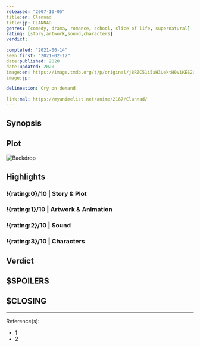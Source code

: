 ```yaml
---
released: "2007-10-05"
title:en: Clannad
title:jp: CLANNAD
genres: [comedy, drama, romance, school, slice of life, supernatural]
rating: [story,artwork,sound,characters]
verdict:

completed: "2021-06-14"
seen:first: "2021-02-12"
date:published: 2020
date:updated: 2020
image:en: https://image.tmdb.org/t/p/original/j8RZC51i5aH3UektH0ViKES2Ux3.jpg
image:jp:

delineation: Cry on demand

link:mal: https://myanimelist.net/anime/2167/Clannad/
---
```


## Synopsis

## Plot

![Backdrop]()

## Highlights

### !{rating:0}/10 | Story & Plot

### !{rating:1}/10 | Artwork & Animation

### !{rating:2}/10 | Sound

### !{rating:3}/10 | Characters

## Verdict

## $SPOILERS

## $CLOSING

---
Reference(s):

- 1
- 2
